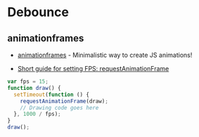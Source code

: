 # Debounce

## animationframes

- [animationframes](https://github.com/pakastin/animationframes) - Minimalistic way to create JS animations!

- [Short guide for setting FPS: requestAnimationFrame](http://creativejs.com/resources/requestanimationframe/)

```js
var fps = 15;
function draw() {
  setTimeout(function () {
    requestAnimationFrame(draw);
    // Drawing code goes here
  }, 1000 / fps);
}
draw();
```
